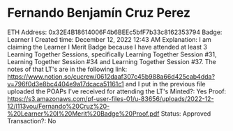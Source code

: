 # Fernando Benjamín Cruz Perez

ETH Address: 0x32E4B18614006F4b6BEEc5bfF7b33c8162353794
Badge: Learner I
Created time: December 12, 2022 12:43 AM
Explanation: I am claiming the Learner I Merit Badge because I have attended at least 3 Learning Together Sessions, specifically Learning Together Session #31, Learning Together Session #34 and Learning Together Session #37. The notes of that LT's are in the following link: https://www.notion.so/cucrew/0612daaf307c45b988a66d425cab4dda?v=796f0d3e8bc4404e9a17dcaca51161c1 and I put in the previous file uploaded the POAPs I've received for attending the LT's
Minted?: Yes
Proof: https://s3.amazonaws.com/pf-user-files-01/u-83656/uploads/2022-12-12/l113vou/Fernando%20Cruz%20-%20Learner%20I%20Merit%20Badge%20Proof.pdf
Status: Approved
Transaction?: No